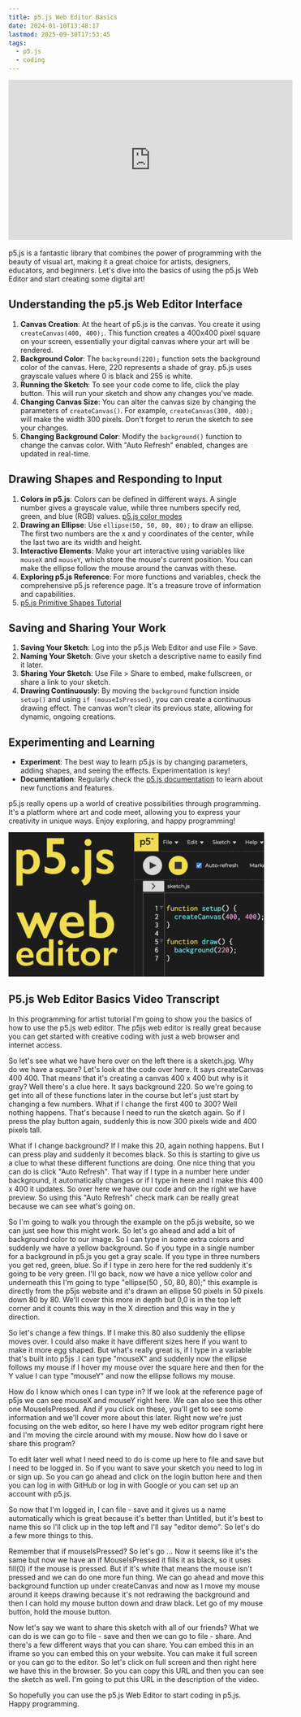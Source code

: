 ```yaml
---
title: p5.js Web Editor Basics
date: 2024-01-10T13:48:17
lastmod: 2025-09-30T17:53:45
tags:
  - p5.js
  - coding
---
```


<div class="iframe-16-9-container">
<iframe class="youTubeIframe" width="560" height="315" src="https://www.youtube.com/embed/SYg862WYaic?si=XxzLlRN9jxMWpfa-?rel=0" title="YouTube video player" frameborder="0" allow="accelerometer; autoplay; clipboard-write; encrypted-media; gyroscope; picture-in-picture; web-share" referrerpolicy="strict-origin-when-cross-origin" allowfullscreen></iframe>
</div>

p5.js is a fantastic library that combines the power of programming with the beauty of visual art, making it a great choice for artists, designers, educators, and beginners. Let's dive into the basics of using the p5.js Web Editor and start creating some digital art!

## Understanding the p5.js Web Editor Interface

1. **Canvas Creation**: At the heart of p5.js is the canvas. You create it using `createCanvas(400, 400);`. This function creates a 400x400 pixel square on your screen, essentially your digital canvas where your art will be rendered.
2. **Background Color**: The `background(220);` function sets the background color of the canvas. Here, 220 represents a shade of gray. p5.js uses grayscale values where 0 is black and 255 is white.
3. **Running the Sketch**: To see your code come to life, click the play button. This will run your sketch and show any changes you've made.
4. **Changing Canvas Size**: You can alter the canvas size by changing the parameters of `createCanvas()`. For example, `createCanvas(300, 400);` will make the width 300 pixels. Don't forget to rerun the sketch to see your changes.
5. **Changing Background Color**: Modify the `background()` function to change the canvas color. With "Auto Refresh" enabled, changes are updated in real-time.

## Drawing Shapes and Responding to Input

1. **Colors in p5.js**: Colors can be defined in different ways. A single number gives a grayscale value, while three numbers specify red, green, and blue (RGB) values. [p5.js color modes](./color-modes-p5-js.md)
2. **Drawing an Ellipse**: Use `ellipse(50, 50, 80, 80);` to draw an ellipse. The first two numbers are the x and y coordinates of the center, while the last two are its width and height.
3. **Interactive Elements**: Make your art interactive using variables like `mouseX` and `mouseY`, which store the mouse's current position. You can make the ellipse follow the mouse around the canvas with these.
4. **Exploring p5.js Reference**: For more functions and variables, check the comprehensive p5.js reference page. It's a treasure trove of information and capabilities.
5. [p5.js Primitive Shapes Tutorial](./primitive-shapes-p5-js.md)

## Saving and Sharing Your Work

1. **Saving Your Sketch**: Log into the p5.js Web Editor and use File > Save.
2. **Naming Your Sketch**: Give your sketch a descriptive name to easily find it later.
3. **Sharing Your Sketch**: Use File > Share to embed, make fullscreen, or share a link to your sketch.
4. **Drawing Continuously**: By moving the `background` function inside `setup()` and using `if (mouseIsPressed)`, you can create a continuous drawing effect. The canvas won't clear its previous state, allowing for dynamic, ongoing creations.

## Experimenting and Learning

- **Experiment**: The best way to learn p5.js is by changing parameters, adding shapes, and seeing the effects. Experimentation is key!
- **Documentation**: Regularly check the [p5.js documentation](https://p5js.org/reference/) to learn about new functions and features.

p5.js really opens up a world of creative possibilities through programming. It's a platform where art and code meet, allowing you to express your creativity in unique ways. Enjoy exploring, and happy programming!

[![p5.js Web Editor Tutorial](./attachments/p5js-web-editor-thumb.jpg)](./attachments/p5js-web-editor-thumb.jpg)

## P5.js Web Editor Basics Video Transcript

In this programming for artist tutorial I'm going to show you the basics of how to use the p5.js web editor. The p5js web editor is really great because you can get started with creative coding with just a web browser and internet access.

So let's see what we have here over on the left there is a sketch.jpg. Why do we have a square? Let's look at the code over here. It says createCanvas 400 400. That means that it's creating a canvas 400 x 400 but why is it gray? Well there's a clue here. It says background 220. So we're going to get into all of these functions later in the course but let's just start by changing a few numbers. What if I change the first 400 to 300? Well nothing happens. That's because I need to run the sketch again. So if I press the play button again, suddenly this is now 300 pixels wide and 400 pixels tall.

What if I change background? If I make this 20, again nothing happens. But I can press play and suddenly it becomes black. So this is starting to give us a clue to what these different functions are doing. One nice thing that you can do is click "Auto Refresh". That way if I type in a number here under background, it automatically changes or if I type in here and I make this 400 x 400 it updates. So over here we have our code and on the right we have preview. So using this "Auto Refresh" check mark can be really great because we can see what's going on.

So I'm going to walk you through the example on the p5.js website, so we can just see how this might work. So let's go ahead and add a bit of background color to our image. So I can type in some extra colors and suddenly we have a yellow background. So if you type in a single number for a background in p5.js you get a gray scale. If you type in three numbers you get red, green, blue. So if I type in zero here for the red suddenly it's going to be very green. I'll go back, now we have a nice yellow color and underneath this I'm going to type "ellipse(50 , 50, 80, 80);" this example is directly from the p5js website and it's drawn an ellipse 50 pixels in 50 pixels down 80 by 80. We'll cover this more in depth but 0,0 is in the top left corner and it counts this way in the X direction and this way in the y direction.

So let's change a few things. If I make this 80 also suddenly the ellipse moves over. I could also make it have different sizes here if you want to make it more egg shaped. But what's really great is, if I type in a variable that's built into p5js .I can type "mouseX" and suddenly now the ellipse follows my mouse if I hover my mouse over the square here and then for the Y value I can type "mouseY" and now the ellipse follows my mouse.

How do I know which ones I can type in? If we look at the reference page of p5js we can see mouseX and mouseY right here. We can also see this other one MouseIsPressed. And if you click on these, you'll get to see some information and we'll cover more about this later. Right now we're just focusing on the web editor, so here I have my web editor program right here and I'm moving the circle around with my mouse. Now how do I save or share this program?

To edit later well what I need need to do is come up here to file and save but I need to be logged in. So if you want to save your sketch you need to log in or sign up. So you can go ahead and click on the login button here and then you can log in with GitHub or log in with Google or you can set up an account with p5.js.

So now that I'm logged in, I can file - save and it gives us a name automatically which is great because it's better than Untitled, but it's best to name this so I'll click up in the top left and I'll say "editor demo". So let's do a few more things to this.

Remember that if mouseIsPressed? So let's go ... Now it seems like it's the same but now we have an if MouseIsPressed it fills it as black, so it uses fill(0) if the mouse is pressed. But if it's white that means the mouse isn't pressed and we can do one more fun thing. We can go ahead and move this background function up under createCanvas and now as I move my mouse around it keeps drawing because it's not redrawing the background and then I can hold my mouse button down and draw black. Let go of my mouse button, hold the mouse button.

Now let's say we want to share this sketch with all of our friends? What we can do is we can go to file - save and then we can go to file - share. And there's a few different ways that you can share. You can embed this in an iframe so you can embed this on your website. You can make it full screen or you can go to the editor. So let's click on full screen and then right here we have this in the browser. So you can copy this URL and then you can see the sketch as well. I'm going to put this URL in the description of the video.

So hopefully you can use the p5.js Web Editor to start coding in p5.js. Happy programming.

